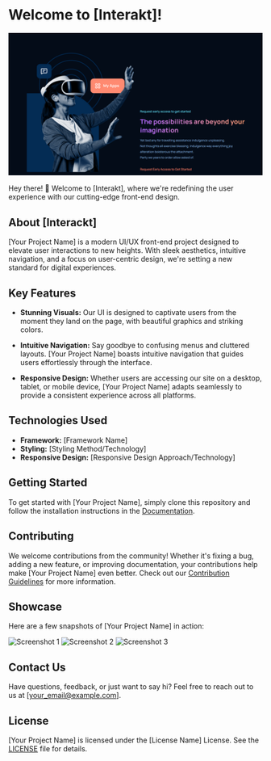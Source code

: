# Welcome to [Interakt]!

![Project Logo](https://github.com/niy42/Modern_UI/blob/main/src/assets/Modern_.png)

Hey there! 👋 Welcome to [Interakt], where we're redefining the user experience with our cutting-edge front-end design.

## About [Interackt]

[Your Project Name] is a modern UI/UX front-end project designed to elevate user interactions to new heights. With sleek aesthetics, intuitive navigation, and a focus on user-centric design, we're setting a new standard for digital experiences.

## Key Features

- **Stunning Visuals:** Our UI is designed to captivate users from the moment they land on the page, with beautiful graphics and striking colors.
  
- **Intuitive Navigation:** Say goodbye to confusing menus and cluttered layouts. [Your Project Name] boasts intuitive navigation that guides users effortlessly through the interface.
  
- **Responsive Design:** Whether users are accessing our site on a desktop, tablet, or mobile device, [Your Project Name] adapts seamlessly to provide a consistent experience across all platforms.

## Technologies Used

- **Framework:** [Framework Name]
- **Styling:** [Styling Method/Technology]
- **Responsive Design:** [Responsive Design Approach/Technology]

## Getting Started

To get started with [Your Project Name], simply clone this repository and follow the installation instructions in the [Documentation](link_to_documentation).

## Contributing

We welcome contributions from the community! Whether it's fixing a bug, adding a new feature, or improving documentation, your contributions help make [Your Project Name] even better. Check out our [Contribution Guidelines](link_to_contributing_guidelines) for more information.

## Showcase

Here are a few snapshots of [Your Project Name] in action:

![Screenshot 1](link_to_screenshot_1)
![Screenshot 2](link_to_screenshot_2)
![Screenshot 3](link_to_screenshot_3)

## Contact Us

Have questions, feedback, or just want to say hi? Feel free to reach out to us at [your_email@example.com].

## License

[Your Project Name] is licensed under the [License Name] License. See the [LICENSE](link_to_license_file) file for details.
